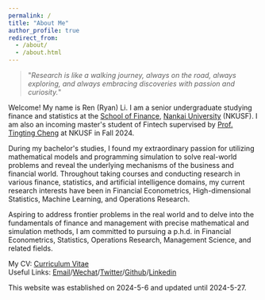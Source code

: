 ```yaml
---
permalink: /
title: "About Me"
author_profile: true
redirect_from: 
  - /about/
  - /about.html
---
```


> "_Research is like a walking journey, always on the road, always exploring, and always embracing discoveries with passion and curiosity._"


Welcome! My name is Ren (Ryan) Li. I am a senior undergraduate studying finance and statistics at the [School of Finance](http://en.finance.nankai.edu.cn/), [Nankai University](https://en.nankai.edu.cn/) (NKUSF). I am also an incoming master's student of Fintech supervised by [Prof. Tingting Cheng](https://sites.google.com/site/tingtingcheng2014/home) at NKUSF in Fall 2024.

During my bachelor's studies, I found my extraordinary passion for utilizing mathematical models and programming simulation to solve real-world problems and reveal the underlying mechanisms of the business and financial world. Throughout taking courses and conducting research in various finance, statistics, and artificial intelligence domains, my current research interests have been in Financial Econometrics, High-dimensional Statistics, Machine Learning, and Operations Research.

Aspiring to address frontier problems in the real world and to delve into the fundamentals of finance and management with precise mathematical and simulation methods, I am committed to pursuing a p.h.d. in Financial Econometrics, Statistics, Operations Research, Management Science, and related fields. 

My CV: [Curriculum Vitae](../assets/CurriculumVitae.pdf)  
Useful Links: [Email](mailto:2013455@mail.nankai.edu.cn)/[Wechat](../images/Wechat.jpg)/[Twitter](https://twitter.com/RyanLee32714932)/[Github](https://github.com/Ren-Ryan-Li)/[Linkedin](https://www.linkedin.com/in/%E4%BB%BB-%E6%9D%8E-8692b9225/)

This website was established on 2024-5-6 and updated until 2024-5-27.
